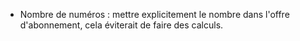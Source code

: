 - Nombre de numéros : mettre explicitement le nombre dans l'offre d'abonnement,
cela éviterait de faire des calculs. 

